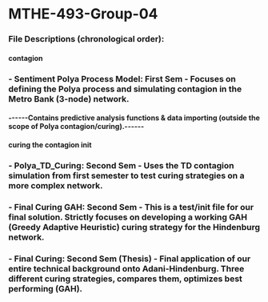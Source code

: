 # MTHE-493-Group-04

### File Descriptions (chronological order):
#### contagion
### - Sentiment Polya Process Model: First Sem - Focuses on defining the Polya process and simulating contagion in the Metro Bank (3-node) network. 
####      ------Contains predictive analysis functions & data importing (outside the scope of Polya contagion/curing).------
#### curing the contagion init
### - Polya_TD_Curing: Second Sem - Uses the TD contagion simulation from first semester to test curing strategies on a more complex network.
### - Final Curing GAH: Second Sem - This is a test/init file for our final solution. Strictly focuses on developing a working GAH (Greedy Adaptive Heuristic) curing strategy for the Hindenburg network.
### - Final Curing: Second Sem (Thesis) - Final application of our entire technical background onto Adani-Hindenburg. Three different curing strategies, compares them, optimizes best performing (GAH). 
